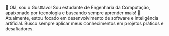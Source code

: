 👋 Olá, sou o Gusttavo!
Sou estudante de Engenharia da Computação, apaixonado por tecnologia e buscando sempre aprender mais! 🚀
Atualmente, estou focado em desenvolvimento de software e inteligência artificial. Busco sempre aplicar meus conhecimentos em projetos práticos e desafiadores.
